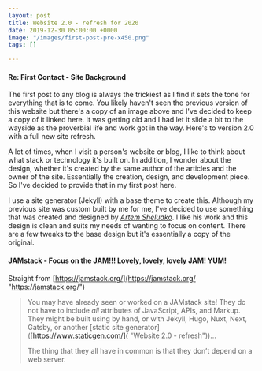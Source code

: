 ```yaml
---
layout: post
title: Website 2.0 - refresh for 2020
date: 2019-12-30 05:00:00 +0000
image: "/images/first-post-pre-x450.png"
tags: []

---
```

#### Re: First Contact - Site Background

The first post to any blog is always the trickiest as I find it sets the tone for everything that is to come. You likely haven't seen the previous version of this website but there's a copy of an image above and I've decided to keep a copy of it linked here. It was getting old and I had let it slide a bit to the wayside as the proverbial life and work got in the way. Here's to version 2.0 with a full new site refresh.

A lot of times, when I visit a person's website or blog, I like to think about what stack or technology it's built on. In addition, I wonder about the design, whether it's created by the same author of the articles and the owner of the site. Essentially the creation, design, and development piece. So I've decided to provide that in my first post here.

I use a site generator (Jekyll) with a base theme to create this. Although my previous site was custom built by me for me, I've decided to use something that was created and designed by [_Artem Sheludko_](http://artemsheludko.com/ "Artem Shelduko website"). I like his work and this design is clean and suits my needs of wanting to focus on content. There are a few tweaks to the base design but it's essentially a copy of the original.

#### JAMstack - Focus on the JAM!!! Lovely, lovely, lovely JAM! YUM!

Straight from [https://jamstack.org/](https://jamstack.org/ "https://jamstack.org/")

> You may have already seen or worked on a JAMstack site! They do not have to include _all_ attributes of JavaScript, APIs, and Markup. They might be built using by hand, or with Jekyll, Hugo, Nuxt, Next, Gatsby, or another \[static site generator\]([https://www.staticgen.com/]( "Website 2.0 - refresh"))... 
>
> The thing that they all have in common is that they don’t depend on a web server.
